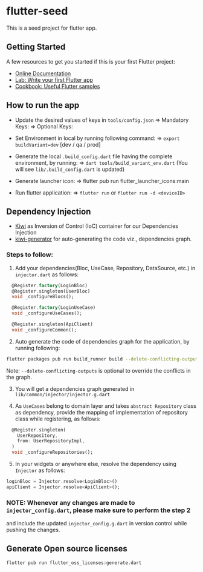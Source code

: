 # flutter-seed

This is a seed project for flutter app.

## Getting Started

A few resources to get you started if this is your first Flutter project:
* [Online Documentation](https://flutter.dev/docs)
* [Lab: Write your first Flutter app](https://flutter.dev/docs/get-started/codelab)
* [Cookbook: Useful Flutter samples](https://flutter.dev/docs/cookbook)

## How to run the app

* Update the desired values of keys in `tools/config.json`
	=> Mandatory Keys:
	=> Optional Keys:

* Set Environment in local by running following command:
	=> `export buildVariant=dev` [dev / qa / prod]

* Generate the local `.build_config.dart` file having the complete environment, by running:
	=> `dart tools/build_variant_env.dart` (You will see `lib/.build_config.dart` is updated)

* Generate launcher icon:
	=>	flutter pub run flutter_launcher_icons:main


* Run flutter application:
	=> `flutter run` or `flutter run -d <deviceID>`

## Dependency Injection

* [Kiwi](https://pub.dev/packages/kiwi) as Inversion of Control (IoC) container for our Dependencies Injection
* [kiwi-generator](https://pub.dev/packages/kiwi_generator) for auto-generating the code viz., dependencies graph.

### Steps to follow:

1. Add your dependencies(Bloc, UseCase, Repository, DataSource, etc.) in `injector.dart` as follows:

``` dart
  @Register.factory(LoginBloc)
  @Register.singleton(UserBloc)
  void _configureBlocs();

  @Register.factory(LoginUseCase)
  void _configureUseCases();

  @Register.singleton(ApiClient)
  void _configureCommon();
```

2. Auto generate the code of dependencies graph for the application, by running following:

``` sh
flutter packages pub run build_runner build --delete-conflicting-outputs
```
Note: `--delete-conflicting-outputs` is optional to override the conflicts in the graph.

3. You will get a dependencies graph generated in `lib/common/injector/injector.g.dart`

4. As `UseCases` belong to domain layer and takes `abstract Repository` class as dependency,
provide the mapping of implementation of repository class while registering, as follows:

``` dart
  @Register.singleton(
    UserRepository,
    from: UserRepositoryImpl,
  )
  void _configureRepositories();
```

5. In your widgets or anywhere else, resolve the dependency using `Injector` as follows:

``` dart
loginBloc = Injector.resolve<LoginBloc>()
apiClient = Injector.resolve<ApiClient>();
```

### NOTE: Whenever any changes are made to `injector_config.dart`, please make sure to perform the step 2
and include the updated `injector_config.g.dart` in version control while pushing the changes.

## Generate Open source licenses
``
flutter pub run flutter_oss_licenses:generate.dart
``

